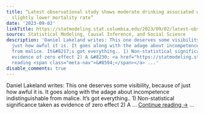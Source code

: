 ```yaml
---
title: “Latest observational study shows moderate drinking associated with a very
  slightly lower mortality rate”
date: '2023-09-02'
linkTitle: https://statmodeling.stat.columbia.edu/2023/09/02/latest-observational-study-shows-moderate-drinking-associated-with-a-very-slightly-lower-mortality-rate/
source: Statistical Modeling, Causal Inference, and Social Science
description: 'Daniel Lakeland writes: This one deserves some visibility, because of
  just how awful it is. It goes along with the adage about incompetence indistinguishable
  from malice. It&#8217;s got everything.. 1) Non-statistical significance taken as
  evidence of zero effect 2) A &#8230; <a href="https://statmodeling.stat.columbia.edu/2023/09/02/latest-observational-study-shows-moderate-drinking-associated-with-a-very-slightly-lower-mortality-rate/">Continue
  reading <span class="meta-nav">&#8594;</span></a> ...'
disable_comments: true
---
```

Daniel Lakeland writes: This one deserves some visibility, because of just how awful it is. It goes along with the adage about incompetence indistinguishable from malice. It&#8217;s got everything.. 1) Non-statistical significance taken as evidence of zero effect 2) A &#8230; <a href="https://statmodeling.stat.columbia.edu/2023/09/02/latest-observational-study-shows-moderate-drinking-associated-with-a-very-slightly-lower-mortality-rate/">Continue reading <span class="meta-nav">&#8594;</span></a> ...